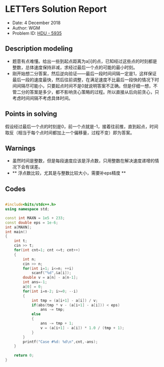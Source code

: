 # LETTers Solution Report

- Date: 4 December 2018
- Author: WGM
- Problem ID: [HDU - 5935](http://acm.hdu.edu.cn/showproblem.php?pid=5935)

## Description modeling

- 题意有点难懂。给出一些到起点距离为a[i]的点，已知经过这些点的时刻都是整数，总体速度保持非减，求经过最后一个点的可能的最小时刻。
- 刚开始想二分答案，然后逆向验证——最后一段时间间隔一定是1，这样保证最后一段的速度最快，然后往前调整，在满足速度不比最后一段快的情况下时间间隔尽可能小，只要起点时间不是0就说明答案不正确。但是仔细一想，不管二分的答案是多少，都不影响贪心策略的过程。所以直接从后向前贪心，只考虑时间间隔不考虑具体时间。

## Points in solving

假设经过最后一个点的时刻是0，前一个点就是-1，接着往前推，直到起点，时间取反（相当于每个点时间都加上一个偏移量，过程不变）即为答案。

## Warnings

- 虽然时间是整数，但是每段速度应该是浮点数，只用整数在解决速度递增的情况下会有误差。
- ** 浮点数比较，尤其是与整数比较大小，需要补eps精度 **

## Codes

``` c++

#include<bits/stdc++.h>
using namespace std;

const int MAXN = 1e5 + 233;
const double eps = 1e-6;
int a[MAXN];
int main()
{
	int t;
	cin >> t;
	for(int cnt=1; cnt <=t; cnt++)
	{
		int n;
		cin >> n;
		for(int i=1; i<=n; ++i)
			scanf("%d",&a[i]);
		double v = a[n] - a[n-1];
		int ans=-1;
		a[0] = 0;
		for(int i=n-2; i>=0; --i)
		{
			int tmp = (a[i+1] - a[i]) / v;
			if(abs(tmp * v - (a[i+1] - a[i])) < eps)
				ans -= tmp;
			else
			{
				ans -= tmp + 1;
				v = (a[i+1] - a[i]) * 1.0 / (tmp + 1);
			}
		}
		printf("Case #%d: %d\n",cnt,-ans);
	}
	
	return 0;
}

```
